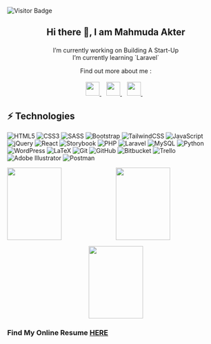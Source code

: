 ![Visitor Badge](https://visitor-badge.laobi.icu/badge?page_id=mitu1403)

## <p align="center">Hi there 👋, I am Mahmuda Akter</p>
<p align="center">
I’m currently working on Building A Start-Up <br>
I’m currently learning `Laravel`
</p>

<p align="center"> 
  Find out more about me :</br></br>
  <a href="https://www.facebook.com/profile.php?id=100009156817243" target="_blank" rel="noreferrer">
    <img src="https://raw.githubusercontent.com/danielcranney/readme-generator/main/public/icons/socials/facebook.svg" width="32" height="32" />
  </a> &nbsp;&nbsp;   
  <a href="http://www.instagram.com/mahmuda.akter__" target="_blank" rel="noreferrer">
    <img src="https://raw.githubusercontent.com/danielcranney/readme-generator/main/public/icons/socials/instagram.svg" width="32" height="32" />
  </a> &nbsp;&nbsp;
  <a href="https://www.linkedin.com/in/mahmuda-akter-mitu" target="_blank" rel="noreferrer">
    <img src="https://raw.githubusercontent.com/danielcranney/readme-generator/main/public/icons/socials/linkedin.svg" width="32" height="32" />
  </a>&nbsp;&nbsp;
</p>




## ⚡ Technologies

![HTML5](https://img.shields.io/badge/HTML5-E34F26?style=plastic&logo=html5&logoColor=white)
![CSS3](https://img.shields.io/badge/-CSS3-1572B6?style=plastic&logo=css3)
![SASS](https://img.shields.io/badge/-Sass%2FScss-black?style=plastic&logo=Sass)
![Bootstrap](https://img.shields.io/badge/bootstrap-%23563D7C.svg?style=plastic&logo=bootstrap&logoColor=white)
![TailwindCSS](https://img.shields.io/badge/tailwindcss-%2338B2AC.svg?style=plastic&logo=tailwind-css&logoColor=white)
![JavaScript](https://img.shields.io/badge/-JavaScript-black?style=plastic&logo=javascript)
![jQuery](https://img.shields.io/badge/jquery-%230769AD.svg?style=plastic&logo=jquery&logoColor=white)
![React](https://img.shields.io/badge/react-%2320232a.svg?style=plastic&logo=react&logoColor=%2361DAFB)
![Storybook](https://img.shields.io/badge/-Storybook-FF4785?style=plastic&logo=storybook&logoColor=white)
![PHP](https://img.shields.io/badge/php-%23777BB4.svg?style=plastic&logo=php&logoColor=white)
![Laravel](https://img.shields.io/badge/laravel-%23FF2D20.svg?style=plastic&logo=laravel&logoColor=white)
![MySQL](https://img.shields.io/badge/mysql-%2300f.svg?style=plastic&logo=mysql&logoColor=white)
![Python](https://img.shields.io/badge/python-3670A0?style=plastic&logo=python&logoColor=ffdd54)
![WordPress](https://img.shields.io/badge/WordPress-%23117AC9.svg?style=plastic&logo=WordPress&logoColor=white)
![LaTeX](https://img.shields.io/badge/latex-%23008080.svg?style=plastic&logo=latex&logoColor=white)
![Git](https://img.shields.io/badge/git-%23F05033.svg?style=plastic&logo=git&logoColor=white)
![GitHub](https://img.shields.io/badge/github-%23121011.svg?style=plastic&logo=github&logoColor=white)
![Bitbucket](https://img.shields.io/badge/bitbucket-%230047B3.svg?style=plastic&logo=bitbucket&logoColor=white)
![Trello](https://img.shields.io/badge/Trello-%23026AA7.svg?style=plastic&logo=Trello&logoColor=white)
![Adobe Illustrator](https://img.shields.io/badge/adobe%20illustrator-%23FF9A00.svg?style=plastic&logo=adobe%20illustrator&logoColor=white)
![Postman](https://img.shields.io/badge/Postman-FF6C37?style=plastic&logo=postman&logoColor=white)

<a href="https://mitu1403.github.io/hl-task"></a>
<img height="168px" width="50%" src="https://github-readme-stats.vercel.app/api?username=mitu1403&theme=material-palenight&show_icons=true&hide_border=true" /><img height="168px" width="50%" src="https://github-readme-stats.vercel.app/api/top-langs/?username=mitu1403&hide=html&hide_title=false&hide_border=true&layout=compact&theme=material-palenight" />

<!-- [![Top Langs](https://github-readme-stats.vercel.app/api/top-langs/?username=mitu1403&layout=compact&theme=material-palenight)](https://github.com/mitu1403/github-readme-stats)
 -->

<!-- ![Mahmuda AKter Mitu's GitHub stats](https://github-readme-stats.vercel.app/api?username=mitu1403&theme=material-palenight&show_icons=true) -->

<p align="center">
  <img height="168px" width="50%" src="https://github-readme-streak-stats.herokuapp.com?user=mitu1403&hide_border=true&theme=material-palenight&date_format=M%20j%5B%2C%20Y%5D" />
</p>

<!-- [![GitHub Streak](https://github-readme-streak-stats.herokuapp.com?user=mitu1403&theme=material-palenight&date_format=M%20j%5B%2C%20Y%5D)](https://git.io/streak-stats) -->

### Find My Online Resume <a href="https://mitu1403.github.io/hl-task">HERE</a>
